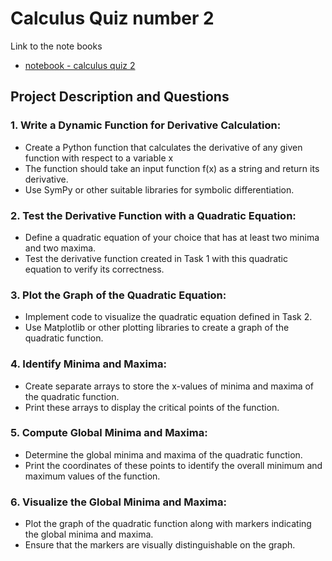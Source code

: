 # Calculus Quiz number 2

Link to the note books
- [notebook - calculus quiz 2](https://colab.research.google.com/drive/191MlU_Ngrq9yPN-iIM7GROQLbNc-eZn0?usp=sharing)


## Project Description and Questions

### 1. Write a Dynamic Function for Derivative Calculation:
- Create a Python function that calculates the derivative of any given function with respect to a variable x
- The function should take an input function f(x) as a string and return its derivative.
- Use SymPy or other suitable libraries for symbolic differentiation.


### 2. Test the Derivative Function with a Quadratic Equation:

- Define a quadratic equation of your choice that has at least two minima and two maxima.
- Test the derivative function created in Task 1 with this quadratic equation to verify its correctness.

### 3. Plot the Graph of the Quadratic Equation:

- Implement code to visualize the quadratic equation defined in Task 2.
- Use Matplotlib or other plotting libraries to create a graph of the quadratic function.

### 4. Identify Minima and Maxima:

- Create separate arrays to store the x-values of minima and maxima of the quadratic function.
- Print these arrays to display the critical points of the function.

### 5. Compute Global Minima and Maxima:

- Determine the global minima and maxima of the quadratic function.
- Print the coordinates of these points to identify the overall minimum and maximum values of the function.


### 6. Visualize the Global Minima and Maxima:

- Plot the graph of the quadratic function along with markers indicating the global minima and maxima.
- Ensure that the markers are visually distinguishable on the graph.
